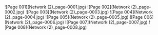 ![Page 001](Network (2)_page-0001.jpg)
![Page 002](Network (2)_page-0002.jpg)
![Page 003](Network (2)_page-0003.jpg)
![Page 004](Network (2)_page-0004.jpg)
![Page 005](Network (2)_page-0005.jpg)
![Page 006](Network (2)_page-0006.jpg)
![Page 007](Network (2)_page-0007.jpg)
![Page 008](Network (2)_page-0008.jpg)
